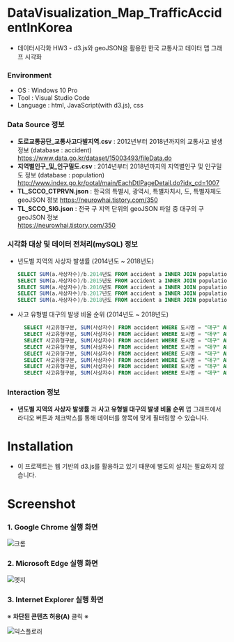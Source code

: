 # DataVisualization_Map_TrafficAccidentInKorea
- 데이터시각화 HW3 - d3.js와 geoJSON을 활용한 한국 교통사고 데이터 맵 그래프 시각화

### Environment
- OS : Windows 10 Pro
- Tool : Visual Studio Code
- Language : html, JavaScript(with d3.js), css

### Data Source 정보
- __도로교통공단_교통사고다발지역.csv__ : 2012년부터 2018년까지의 교통사고 발생 정보 (database : accident)
  https://www.data.go.kr/dataset/15003493/fileData.do
- __지역별인구_및_인구밀도.csv__ : 2014년부터 2018년까지의 지역별인구 및 인구밀도 정보 (database : population)
  http://www.index.go.kr/potal/main/EachDtlPageDetail.do?idx_cd=1007
- __TL_SCCO_CTPRVN.json__ : 한국의 특별시, 광역시, 특별자치시, 도, 특별자체도 geoJSON 정보
  https://neurowhai.tistory.com/350
- __TL_SCCO_SIG.json__ : 전국 구 지역 단위의 geoJSON 파일 중 대구의 구 geoJSON 정보  
  https://neurowhai.tistory.com/350
  
### 시각화 대상 및 데이터 전처리(mySQL) 정보
- 년도별 지역의 사상자 발생률 (2014년도 ~ 2018년도)
  ```SQL
  SELECT SUM(a.사상자수)/b.2014년도 FROM accident a INNER JOIN population b ON a.도시명 = 지역 WHERE 사고년도 = 2014;
  SELECT SUM(a.사상자수)/b.2015년도 FROM accident a INNER JOIN population b ON a.도시명 = 지역 WHERE 사고년도 = 2015;
  SELECT SUM(a.사상자수)/b.2016년도 FROM accident a INNER JOIN population b ON a.도시명 = 지역 WHERE 사고년도 = 2016;
  SELECT SUM(a.사상자수)/b.2017년도 FROM accident a INNER JOIN population b ON a.도시명 = 지역 WHERE 사고년도 = 2017;
  SELECT SUM(a.사상자수)/b.2018년도 FROM accident a INNER JOIN population b ON a.도시명 = 지역 WHERE 사고년도 = 2018;
  ```
  
- 사고 유형별 대구의 발생 비율 순위 (2014년도 ~ 2018년도)
  ```SQL
    SELECT 사고유형구분, SUM(사상자수) FROM accident WHERE 도시명 = "대구" AND 시도시군구명 LIKE "대구광역시 중구%" GROUP BY 사고유형구분;
    SELECT 사고유형구분, SUM(사상자수) FROM accident WHERE 도시명 = "대구" AND 시도시군구명 LIKE "대구광역시 동구%" GROUP BY 사고유형구분;
    SELECT 사고유형구분, SUM(사상자수) FROM accident WHERE 도시명 = "대구" AND 시도시군구명 LIKE "대구광역시 서구%" GROUP BY 사고유형구분;
    SELECT 사고유형구분, SUM(사상자수) FROM accident WHERE 도시명 = "대구" AND 시도시군구명 LIKE "대구광역시 남구%" GROUP BY 사고유형구분;
    SELECT 사고유형구분, SUM(사상자수) FROM accident WHERE 도시명 = "대구" AND 시도시군구명 LIKE "대구광역시 북구%" GROUP BY 사고유형구분;
    SELECT 사고유형구분, SUM(사상자수) FROM accident WHERE 도시명 = "대구" AND 시도시군구명 LIKE "대구광역시 수성구%" GROUP BY 사고유형구분;
    SELECT 사고유형구분, SUM(사상자수) FROM accident WHERE 도시명 = "대구" AND 시도시군구명 LIKE "대구광역시 달서구%" GROUP BY 사고유형구분;
    SELECT 사고유형구분, SUM(사상자수) FROM accident WHERE 도시명 = "대구" AND 시도시군구명 LIKE "대구광역시 달성군%" GROUP BY 사고유형구분;
  ```
  
### Interaction 정보
- __년도별 지역의 사상자 발생률__ 과 __사고 유형별 대구의 발생 비율 순위__ 맵 그래프에서 라디오 버튼과 체크박스를 통해 데이터를 항목에 맞게 필터링할 수 있습니다.

# Installation
- 이 프로젝트는 웹 기반의 d3.js를 활용하고 있기 때문에 별도의 설치는 필요하지 않습니다.

# Screenshot
### 1. Google Chrome 실행 화면

![크롬](https://user-images.githubusercontent.com/48666975/71656580-1be04300-2d7f-11ea-9913-140ee4da68d1.PNG)

### 2. Microsoft Edge 실행 화면

![엣지](https://user-images.githubusercontent.com/48666975/71656581-1d117000-2d7f-11ea-87ad-ee35aa5119b7.PNG)

### 3. Internet Explorer 실행 화면

※ __차단된 콘텐츠 허용(A)__ 클릭 ※

![익스플로러](https://user-images.githubusercontent.com/48666975/71656583-1e429d00-2d7f-11ea-8bb6-fb2efa3d94a8.PNG)
